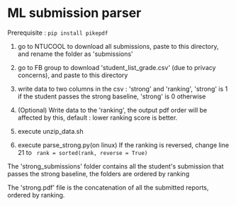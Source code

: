 # ML submission parser
Prerequisite : `pip install pikepdf`
1. go to NTUCOOL to download all submissions, paste to this directory, and rename the folder as 'submissions'
2. go to FB group to download 'student_list_grade.csv' (due to privacy concerns), and paste to this directory
3. write data to two columns in the csv : 'strong' and 'ranking', 'strong' is 1 if the student passes the strong baseline, 'strong' is 0 otherwise
4. (Optional) Write data to the 'ranking', the output pdf order will be affected by this, default : lower ranking score is better.

5. execute unzip_data.sh

6. execute parse_strong.py(on linux) If the ranking is reversed, change line 21 to ` rank = sorted(rank, reverse = True)` 

The 'strong_submissions' folder contains all the student's submission that passes the strong baseline, the folders are ordered by ranking

The 'strong.pdf' file is the concatenation of all the submitted reports, ordered by ranking.
